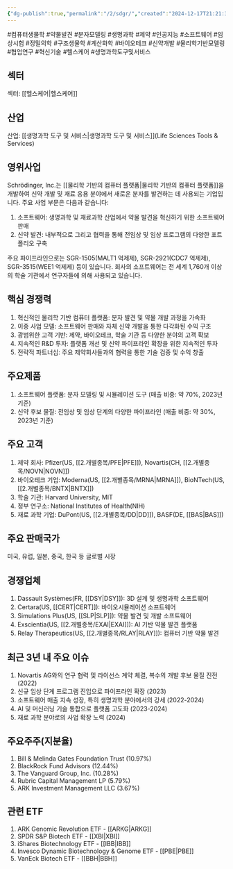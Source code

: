 ```yaml
---
{"dg-publish":true,"permalink":"/2/sdgr/","created":"2024-12-17T21:21:37.817+09:00","updated":"2025-06-03T20:06:01.111+09:00"}
---
```


#컴퓨터생물학 #약물발견 #분자모델링 #생명과학 #제약 #인공지능 #소프트웨어 #임상시험 #정밀의학 #구조생물학 #계산화학 #바이오테크 #신약개발 #물리학기반모델링 #협업연구 #혁신기술 #헬스케어 #생명과학도구및서비스

## 섹터

섹터: [[헬스케어\|헬스케어]]

## 산업

산업: [[생명과학 도구 및 서비스\|생명과학 도구 및 서비스]](Life Sciences Tools & Services)

## 영위사업

Schrödinger, Inc.는 [[물리학 기반의 컴퓨터 플랫폼\|물리학 기반의 컴퓨터 플랫폼]]을 개발하여 신약 개발 및 재료 응용 분야에서 새로운 분자를 발견하는 데 사용되는 기업입니다. 주요 사업 부문은 다음과 같습니다:

1. 소프트웨어: 생명과학 및 재료과학 산업에서 약물 발견을 혁신하기 위한 소프트웨어 판매
2. 신약 발견: 내부적으로 그리고 협력을 통해 전임상 및 임상 프로그램의 다양한 포트폴리오 구축

주요 파이프라인으로는 SGR-1505(MALT1 억제제), SGR-2921(CDC7 억제제), SGR-3515(WEE1 억제제) 등이 있습니다. 회사의 소프트웨어는 전 세계 1,760개 이상의 학술 기관에서 연구자들에 의해 사용되고 있습니다.

## 핵심 경쟁력

1. 혁신적인 물리학 기반 컴퓨터 플랫폼: 분자 발견 및 약물 개발 과정을 가속화
2. 이중 사업 모델: 소프트웨어 판매와 자체 신약 개발을 통한 다각화된 수익 구조
3. 광범위한 고객 기반: 제약, 바이오테크, 학술 기관 등 다양한 분야의 고객 확보
4. 지속적인 R&D 투자: 플랫폼 개선 및 신약 파이프라인 확장을 위한 지속적인 투자
5. 전략적 파트너십: 주요 제약회사들과의 협력을 통한 기술 검증 및 수익 창출

## 주요제품

1. 소프트웨어 플랫폼: 분자 모델링 및 시뮬레이션 도구 (매출 비중: 약 70%, 2023년 기준)
2. 신약 후보 물질: 전임상 및 임상 단계의 다양한 파이프라인 (매출 비중: 약 30%, 2023년 기준)

## 주요 고객

1. 제약 회사: Pfizer(US, [[2.개별종목/PFE\|PFE]]), Novartis(CH, [[2.개별종목/NOVN\|NOVN]])
2. 바이오테크 기업: Moderna(US, [[2.개별종목/MRNA\|MRNA]]), BioNTech(US, [[2.개별종목/BNTX\|BNTX]])
3. 학술 기관: Harvard University, MIT
4. 정부 연구소: National Institutes of Health(NIH)
5. 재료 과학 기업: DuPont(US, [[2.개별종목/DD\|DD]]), BASF(DE, [[BAS\|BAS]])

## 주요 판매국가

미국, 유럽, 일본, 중국, 한국 등 글로벌 시장

## 경쟁업체

1. Dassault Systèmes(FR, [[DSY\|DSY]]): 3D 설계 및 생명과학 소프트웨어
2. Certara(US, [[CERT\|CERT]]): 바이오시뮬레이션 소프트웨어
3. Simulations Plus(US, [[SLP\|SLP]]): 약물 발견 및 개발 소프트웨어
4. Exscientia(US, [[2.개별종목/EXAI\|EXAI]]): AI 기반 약물 발견 플랫폼
5. Relay Therapeutics(US, [[2.개별종목/RLAY\|RLAY]]): 컴퓨터 기반 약물 발견

## 최근 3년 내 주요 이슈

1. Novartis AG와의 연구 협력 및 라이선스 계약 체결, 복수의 개발 후보 물질 진전 (2022)
2. 신규 임상 단계 프로그램 진입으로 파이프라인 확장 (2023)
3. 소프트웨어 매출 지속 성장, 특히 생명과학 분야에서의 강세 (2022-2024)
4. AI 및 머신러닝 기술 통합으로 플랫폼 고도화 (2023-2024)
5. 재료 과학 분야로의 사업 확장 노력 (2024)

## 주요주주(지분율)

1. Bill & Melinda Gates Foundation Trust (10.97%)
2. BlackRock Fund Advisors (12.44%)
3. The Vanguard Group, Inc. (10.28%)
4. Rubric Capital Management LP (5.79%)
5. ARK Investment Management LLC (3.67%)

## 관련 ETF

1. ARK Genomic Revolution ETF - [[ARKG\|ARKG]]
2. SPDR S&P Biotech ETF - [[XBI\|XBI]]
3. iShares Biotechnology ETF - [[IBB\|IBB]]
4. Invesco Dynamic Biotechnology & Genome ETF - [[PBE\|PBE]]
5. VanEck Biotech ETF - [[BBH\|BBH]]